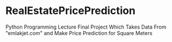 # RealEstatePricePrediction
Python Programming Lecture Final Project Which Takes Data From "emlakjet.com" and Make Price Prediction for Square Meters
